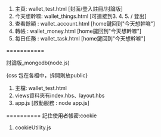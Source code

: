 1. 主頁: wallet_test.html [封面/登入註冊/討論版]
2. 今天想幹嘛: wallet_things.html [可連接到3. 4. 5. / 登出]
3. 查看餘額 : wallet_account.html [home鍵回到"今天想幹嘛"]
4. 轉帳 : wallet_money.html [home鍵回到"今天想幹嘛"]
5. 每日任務 : wallet_task.html [home鍵回到"今天想幹嘛"]

===========

討論版_mongodb(node.js)

{css 包在各檔中，拆開則放public}

1. 主檔: wallet_test.html
2. views資料夾有index.hbs、layout.hbs
3. app.js [啟動服務 : node app.js]

==========
記住使用者帳密:cookie

1. cookieUtility.js
